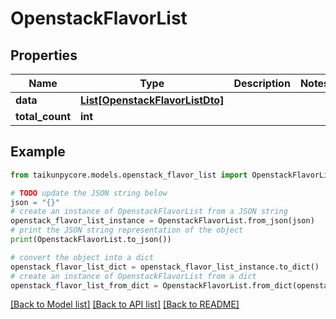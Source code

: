 # OpenstackFlavorList


## Properties

Name | Type | Description | Notes
------------ | ------------- | ------------- | -------------
**data** | [**List[OpenstackFlavorListDto]**](OpenstackFlavorListDto.md) |  | 
**total_count** | **int** |  | 

## Example

```python
from taikunpycore.models.openstack_flavor_list import OpenstackFlavorList

# TODO update the JSON string below
json = "{}"
# create an instance of OpenstackFlavorList from a JSON string
openstack_flavor_list_instance = OpenstackFlavorList.from_json(json)
# print the JSON string representation of the object
print(OpenstackFlavorList.to_json())

# convert the object into a dict
openstack_flavor_list_dict = openstack_flavor_list_instance.to_dict()
# create an instance of OpenstackFlavorList from a dict
openstack_flavor_list_from_dict = OpenstackFlavorList.from_dict(openstack_flavor_list_dict)
```
[[Back to Model list]](../README.md#documentation-for-models) [[Back to API list]](../README.md#documentation-for-api-endpoints) [[Back to README]](../README.md)


